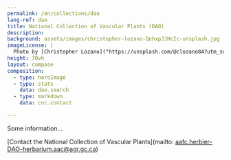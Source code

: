 ```yaml
---
permalink: /en/collections/dao
lang-ref: dao
title: National Collection of Vascular Plants (DAO)
description:
background: assets/images/christopher-lozano-QehxpJJHcIc-unsplash.jpg
imageLicense: |
  Photo by [Christopher Lozano]("https://unsplash.com/@clozano84?utm_source=unsplash&utm_medium=referral&utm_content=creditCopyText") on [Unsplash]("https://unsplash.com/?utm_source=unsplash&utm_medium=referral&utm_content=creditCopyText")
height: 70vh
layout: compose
composition:
  - type: heroImage
  - type: stats
    data: dao.search
  - type: markdown
    data: cnc.contact

---
```

Some information...

[Contact the National Collection of Vascular Plants](mailto: aafc.herbier-DAO-herbarium.aac@agr.gc.ca)
